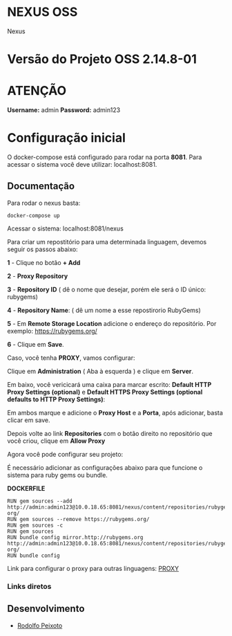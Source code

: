 # NEXUS OSS

Nexus

Versão do Projeto OSS 2.14.8-01
=========================================================

ATENÇÃO
================================

**Username:** admin
**Password:** admin123


Configuração inicial
================================

O docker-compose está configurado para rodar na porta **8081**. Para acessar o sistema você deve utilizar:
localhost:8081.

Documentação
----------------------

Para rodar o nexus basta:

```
docker-compose up
```

Acessar o sistema: localhost:8081/nexus


Para criar um repostitório para uma determinada linguagem, devemos seguir os passos abaixo:

**1** - Clique no botão **+ Add**

**2** - **Proxy Repository**

**3** - **Repository ID** ( dê o nome que desejar, porém ele será o ID único: rubygems)

**4** - **Repository Name**: ( dê um nome a esse repostirorio RubyGems)

**5** - Em **Remote Storage Location** adicione o endereço do repositório. Por exemplo: https://rubygems.org/

**6** - Clique em **Save**.

Caso, você tenha **PROXY**, vamos configurar:

Clique em **Administration** ( Aba à esquerda ) e clique em **Server**.

Em baixo, você vericicará uma caixa para marcar escrito: **Default HTTP Proxy Settings (optional)** e **Default HTTPS Proxy Settings (optional defaults to HTTP Proxy Settings)**:

Em ambos marque e adicione o **Proxy Host** e a **Porta**, após adicionar, basta clicar em save.

Depois volte ao link **Repositories** com o botão direito no repositório que você criou, clique em **Allow Proxy**


Agora você pode configurar seu projeto:

É necessário adicionar as configurações abaixo para que funcione o sistema para ruby gems ou bundle.

**DOCKERFILE**

```
RUN gem sources --add http://admin:admin123@10.0.18.65:8081/nexus/content/repositories/rubygems-org/
RUN gem sources --remove https://rubygems.org/
RUN gem sources -c
RUN gem sources
RUN bundle config mirror.http://rubygems.org http://admin:admin123@10.0.18.65:8081/nexus/content/repositories/rubygems-org/
RUN bundle config
```

Link para configurar o proxy para outras linguagens:
[PROXY](https://books.sonatype.com/mcookbook/reference/repoman-sect-proxy-repo.html)

### Links diretos

Desenvolvimento
---------------------
-   [Rodolfo Peixoto](http://www.rodolfopeixoto.com.br)
